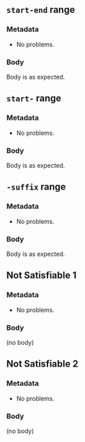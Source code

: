 ## `start-end` range

### Metadata

* No problems.

### Body

Body is as expected.

## `start-` range

### Metadata

* No problems.

### Body

Body is as expected.

## `-suffix` range

### Metadata

* No problems.

### Body

Body is as expected.

## Not Satisfiable 1

### Metadata

* No problems.

### Body

(no body)

## Not Satisfiable 2

### Metadata

* No problems.

### Body

(no body)
